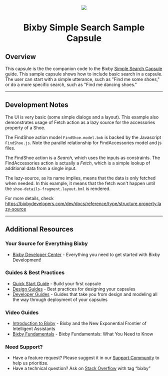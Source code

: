 <p align="Center">
  <img src="https://bixbydevelopers.com/dev/docs-assets/resources/dev-guide/bixby_logo_github-11221940070278028369.png">
  <br/>
  <h1 align="Center">Bixby Simple Search Sample Capsule</h1>
</p>

## Overview

This capsule is the the companion code to the Bixby [Simple Search Capsule](https://bixbydevelopers.com/dev/docs/sample-capsules/walkthroughs/simple-search) guide. This sample capsule shows how to include basic search in a capsule. The user can start with a simple utterance, such as "Find me some shoes," or do a more specific search, such as "Find me dancing shoes."

---


## Development Notes

The UI is very basic (some simple dialogs and a layout). This example also 
demonstrates usage of Fetch action as a lazy source for the accessories property of a Shoe. 


The FindShoe action model `FindShoe.model.bxb` is backed by the Javascript `FindShoe.js`.
Note the parallel relationship for FindAccessories model and js files.

The FindShoe action is a _Search_, which uses the inputs as constraints.
The FindAccessories action is actually a _Fetch_, which is a simple lookup of additional data from a single input.

The lazy-source, as its name implies, means that the data is only fetched when needed. In this example, it means that the fetch won't
happen until the `shoe-details-fragment.layout.bml` is rendered.

For more details, check https://bixbydevelopers.com/dev/docs/reference/type/structure.property.lazy-source

---

## Additional Resources

### Your Source for Everything Bixby
* [Bixby Developer Center](http://bixbydevelopers.com) - Everything you need to get started with Bixby Development!

### Guides & Best Practices
* [Quick Start Guide](https://bixbydevelopers.com/dev/docs/get-started/quick-start) - Build your first capsule
* [Design Guides](https://bixbydevelopers.com/dev/docs/dev-guide/design-guides) - Best practices for designing your capsules
* [Developer Guides](https://bixbydevelopers.com/dev/docs/dev-guide/developers) - Guides that take you from design and modeling all the way through deployment of your capsules

### Video Guides
* [Introduction to Bixby](https://youtu.be/DFvpK4PosvI) - Bixby and the New Exponential Frontier of Intelligent Assistants
* [Bixby Fundamentals](https://bixby.developer.samsung.com/newsroom/en-us/22/01/2019/Teaching-Bixby-Fundamentals-What-You-Need-to-Know) - Bixby Fundamentals: What You Need to Know

### Need Support?
* Have a feature request? Please suggest it in our [Support Community](https://support.bixbydevelopers.com/hc/en-us/community/topics/360000183273-Feature-Requests) to help us prioritize.
* Have a technical question? Ask on [Stack Overflow](https://stackoverflow.com/questions/tagged/bixby) with tag “bixby”


